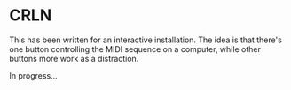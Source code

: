 # CRLN

This has been written for an interactive installation. The idea is that there's one button controlling the MIDI sequence on a computer, while other buttons more work as a distraction. 

In progress...
